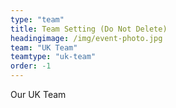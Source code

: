 ```yaml
---
type: "team"
title: Team Setting (Do Not Delete)
headingimage: /img/event-photo.jpg
team: "UK Team"
teamtype: "uk-team"
order: -1
---
```

Our UK Team